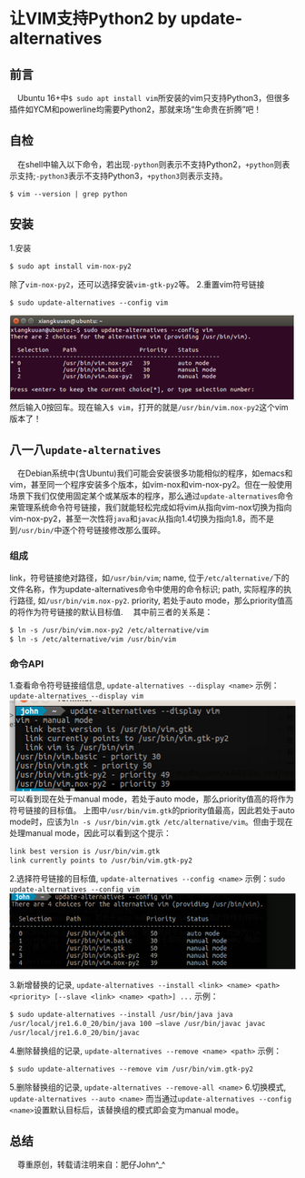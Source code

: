 # 让VIM支持Python2 by update-alternatives
## 前言
&emsp;Ubuntu 16+中`$ sudo apt install vim`所安装的vim只支持Python3，但很多插件如YCM和powerline均需要Python2，那就来场“生命贵在折腾”吧！

## 自检
&emsp;在shell中输入以下命令，若出现`-python`则表示不支持Python2，`+python`则表示支持;`-python3`表示不支持Python3，`+python3`则表示支持。
```
$ vim --version | grep python
```

## 安装
1.安装
```
$ sudo apt install vim-nox-py2
```
除了`vim-nox-py2`，还可以选择安装`vim-gtk-py2`等。
2.重置vim符号链接
```
$ sudo update-alternatives --config vim
```
![](./update-alternatives.png)
然后输入0按回车。现在输入`$ vim`，打开的就是`/usr/bin/vim.nox-py2`这个vim版本了！

## 八一八`update-alternatives`
&emsp;在Debian系统中(含Ubuntu)我们可能会安装很多功能相似的程序，如emacs和vim，甚至同一个程序安装多个版本，如vim-nox和vim-nox-py2。但在一般使用场景下我们仅使用固定某个或某版本的程序，那么通过`update-alternatives`命令来管理系统命令符号链接，我们就能轻松完成如将vim从指向vim-nox切换为指向vim-nox-py2，甚至一次性将`java`和`javac`从指向1.4切换为指向1.8，而不是到`/usr/bin/`中逐个符号链接修改那么蛋碎。

### 组成
link，符号链接绝对路径，如`/usr/bin/vim`;
name, 位于`/etc/alternative/`下的文件名称，作为update-alternatives命令中使用的命令标识;
path, 实际程序的执行路径, 如`/usr/bin/vim.nox-py2`.
priority, 若处于auto mode，那么priority值高的将作为符号链接的默认目标值.
&emsp;其中前三者的关系是：
```
$ ln -s /usr/bin/vim.nox-py2 /etc/alternative/vim 
$ ln -s /etc/alternative/vim /usr/bin/vim
```

### 命令API
1.查看命令符号链接组信息, `update-alternatives --display <name>`
示例：`update-alternatives --display vim`
![](./update-alternatives-display.png)
可以看到现在处于manual mode，若处于auto mode，那么priority值高的将作为符号链接的目标值。
上图中`/usr/bin/vim.gtk`的priority值最高，因此若处于auto mode时，应该为`ln -s /usr/bin/vim.gtk /etc/alternative/vim`。但由于现在处理manual mode，因此可以看到这个提示：
```
link best version is /usr/bin/vim.gtk
link currently points to /usr/bin/vim.gtk-py2
```

2.选择符号链接的目标值, `update-alternatives --config <name>`
示例：`sudo update-alternatives --config vim`
![](./update-alternatives-config.png)

3.新增替换的记录, `update-alternatives --install <link> <name> <path> <priority> [--slave <link> <name> <path>] ...`
示例：
```
$ sudo update-alternatives --install /usr/bin/java java /usr/local/jre1.6.0_20/bin/java 100 –slave /usr/bin/javac javac /usr/local/jre1.6.0_20/bin/javac
```

4.删除替换组的记录, `update-alternatives --remove <name> <path>`
示例：
```
$ sudo update-alternatives --remove vim /usr/bin/vim.gtk-py2
```
5.删除替换组的记录, `update-alternatives --remove-all <name>`
6.切换模式, `update-alternatives --auto <name>`
而当通过`update-alternatives --config <name>`设置默认目标后，该替换组的模式即会变为manual mode。

## 总结
&emsp;尊重原创，转载请注明来自：肥仔John^_^
